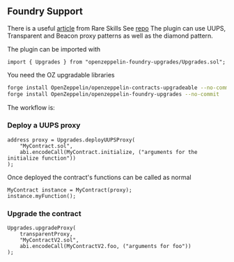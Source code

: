 ## Foundry Support

There is a useful [article](https://www.rareskills.io/post/openzeppelin-foundry-upgrades) from Rare Skills See [repo](https://github.com/OpenZeppelin/openzeppelin-foundry-upgrades) The plugin can use UUPS, Transparent and Beacon proxy patterns as well as the diamond pattern.

The plugin can be imported with
```solidity
import { Upgrades } from "openzeppelin-foundry-upgrades/Upgrades.sol";
```

You need the OZ upgradable libraries
```bash
forge install OpenZeppelin/openzeppelin-contracts-upgradeable --no-commit
forge install OpenZeppelin/openzeppelin-foundry-upgrades --no-commit
```
The workflow is:
### Deploy a UUPS proxy

```solidity
address proxy = Upgrades.deployUUPSProxy(
    "MyContract.sol",
    abi.encodeCall(MyContract.initialize, ("arguments for the initialize function"))
);
```

Once deployed the contract's functions can be called as normal

```solidity
MyContract instance = MyContract(proxy);
instance.myFunction();
```
### Upgrade the contract

```solidity
Upgrades.upgradeProxy(
    transparentProxy,
    "MyContractV2.sol",
    abi.encodeCall(MyContractV2.foo, ("arguments for foo"))
);
```